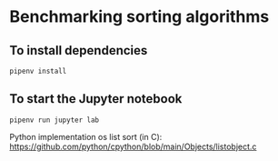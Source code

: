 # Benchmarking sorting algorithms


## To install dependencies

```
pipenv install
```


## To start the Jupyter notebook

```
pipenv run jupyter lab   
```


Python implementation os list sort (in C): https://github.com/python/cpython/blob/main/Objects/listobject.c
